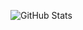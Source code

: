 ![GitHub Stats](https://github-profile-summary-cards.vercel.app/api/cards/profile-details?username=thatguysilva&theme=default)
